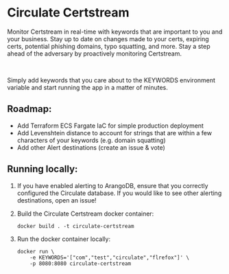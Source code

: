 # Circulate Certstream

Monitor Certstream in real-time with keywords that are important to you and your business. Stay up to date on changes made to your certs, expiring certs, potential phishing domains, typo squatting, and more. Stay a step ahead of the adversary by proactively monitoring Certstream.

<br />

Simply add keywords that you care about to the KEYWORDS environment variable and start running the app in a matter of minutes.


## Roadmap:

- Add Terraform ECS Fargate IaC for simple production deployment
- Add Levenshtein distance to account for strings that are within a few characters of your keywords (e.g. domain squatting)
- Add other Alert destinations (create an issue & vote)


## Running locally:

1. If you have enabled alerting to ArangoDB, ensure that you correctly configured the Circulate database. If you would like to see other alerting destinations, open an issue! 

1. Build the Circulate Certstream docker container: <br />
    ```
    docker build . -t circulate-certstream
    ```

1. Run the docker container locally:
    ```
    docker run \
        -e KEYWORDS='["com","test","circulate","flrefox"]' \
        -p 8080:8080 circulate-certstream
    ```
